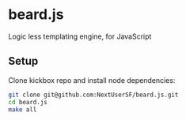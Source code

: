 beard.js
========

Logic less templating engine, for JavaScript

Setup
-----

Clone kickbox repo and install node dependencies:

```sh
git clone git@github.com:NextUserSF/beard.js.git
cd beard.js
make all
```
